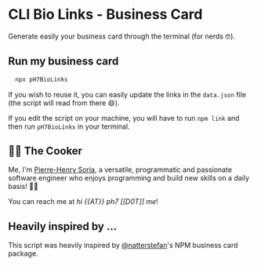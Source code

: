 # CLI Bio Links - Business Card

Generate easily your business card through the terminal (for nerds 🤓).

## Run my business card

```bash
  npx pH7BioLinks
```

If you wish to reuse it, you can easily update the links in the `data.json` file (the script will read from there 😄).

If you edit the script on your machine, you will have to run `npm link` and then run `pH7BioLinks` in your terminal.

## 👨‍🍳 The Cooker

Me, I'm [Pierre-Henry Soria](https://ph7.me), a versatile, programmatic and passionate software engineer who enjoys programming and build new skills on a daily basis! 👨‍🏭

You can reach me at _hi {{AT}} ph7 [[D0T]] me_!

## Heavily inspired by ...

This script was heavily inspired by [@natterstefan](https://github.com/natterstefan)'s NPM business card package.
